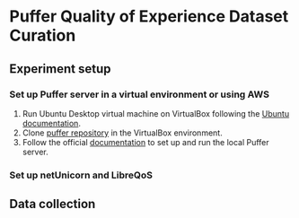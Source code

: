 # Puffer Quality of Experience Dataset Curation

## Experiment setup
### Set up Puffer server in a virtual environment or using AWS
1. Run Ubuntu Desktop virtual machine on VirtualBox following the [Ubuntu documentation](https://ubuntu.com/tutorials/how-to-run-ubuntu-desktop-on-a-virtual-machine-using-virtualbox#1-overview).
2. Clone [puffer repository](https://github.com/StanfordSNR/puffer?tab=readme-ov-file) in the VirtualBox environment.
3. Follow the official [documentation](https://github.com/StanfordSNR/puffer/wiki/Documentation) to set up and run the local Puffer server.

### Set up netUnicorn and LibreQoS

## Data collection
